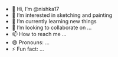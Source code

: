 - 👋 Hi, I’m @nishka17
- 👀 I’m interested in sketching and painting
- 🌱 I’m currently learning new things
- 💞️ I’m looking to collaborate on ...
- 📫 How to reach me ...
- 😄 Pronouns: ...
- ⚡ Fun fact: ...

<!---
nishka17/nishka17 is a ✨ special ✨ repository because its `README.md` (this file) appears on your GitHub profile.
You can click the Preview link to take a look at your changes.
--->
